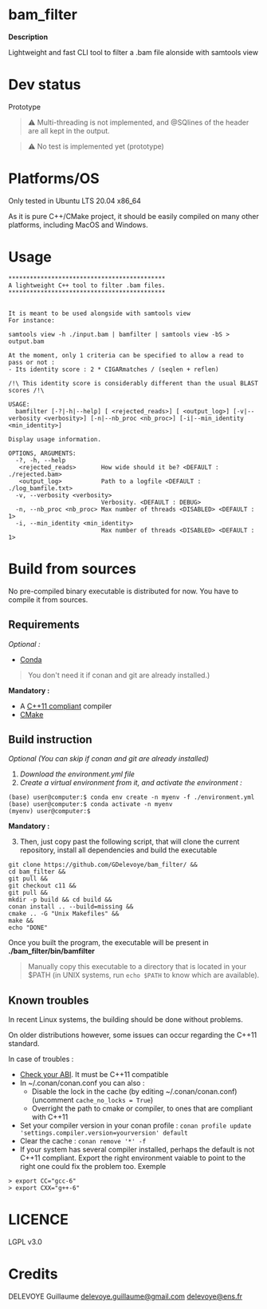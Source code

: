 # bam_filter

**Description**

Lightweight and fast CLI tool to filter a .bam file alonside with samtools view 


# Dev status

Prototype

> :warning: Multi-threading is not implemented, and @SQlines of the header are all kept in the output.


> :warning: No test is implemented yet (prototype)

# Platforms/OS

Only tested in Ubuntu LTS 20.04 x86_64

As it is pure C++/CMake project, it should be easily compiled on many other platforms, including MacOS and Windows.

# Usage

```console
********************************************
A lightweight C++ tool to filter .bam files.
********************************************
	

It is meant to be used alongside with samtools view
For instance: 

samtools view -h ./input.bam | bamfilter | samtools view -bS > output.bam

At the moment, only 1 criteria can be specified to allow a read to pass or not :
- Its identity score : 2 * CIGARmatches / (seqlen + reflen)

/!\ This identity score is considerably different than the usual BLAST scores /!\ 

USAGE:
  bamfilter [-?|-h|--help] [ <rejected_reads>] [ <output_log>] [-v|--verbosity <verbosity>] [-n|--nb_proc <nb_proc>] [-i|--min_identity <min_identity>]

Display usage information.

OPTIONS, ARGUMENTS:
  -?, -h, --help          
   <rejected_reads>       How wide should it be? <DEFAULT : ./rejected.bam>
   <output_log>           Path to a logfile <DEFAULT : ./log_bamfile.txt>
  -v, --verbosity <verbosity>
                          Verbosity. <DEFAULT : DEBUG>
  -n, --nb_proc <nb_proc> Max number of threads <DISABLED> <DEFAULT : 1>
  -i, --min_identity <min_identity>
                          Max number of threads <DISABLED> <DEFAULT : 1>

```

# Build from sources

No pre-compiled binary executable is distributed for now.
You have to compile it from sources.

## Requirements

*Optional :* 

- [Conda](https://anaconda.org/conda-forge/conan)
> You don't need it if conan and git are already installed.)

**Mandatory :**

- A [C++11 compliant](https://en.wikipedia.org/wiki/C17_(C_standard_revision)) compiler
- [CMake](https://cmake.org/download/)
 

##  Build instruction

*Optional (You can skip if conan and git are already installed)*

1. *Download the environment.yml file*
2. *Create a virtual environment from it, and activate the environment :*

```console
(base) user@computer:$ conda env create -n myenv -f ./environment.yml
(base) user@computer:$ conda activate -n myenv
(myenv) user@computer:$
```

**Mandatory :**

3. Then, just copy past the following script, that will clone the current repository, install all dependencies and build the executable

```console
git clone https://github.com/GDelevoye/bam_filter/ &&
cd bam_filter &&
git pull &&
git checkout c11 &&
git pull &&
mkdir -p build && cd build &&
conan install .. --build=missing &&
cmake .. -G "Unix Makefiles" &&
make &&
echo "DONE"
```

Once you built the program, the executable will be present in **./bam_filter/bin/bamfilter**

> Manually copy this executable to a directory that is located in your $PATH (in UNIX systems, run ```echo $PATH``` to know which are available). 

## Known troubles

In recent Linux systems, the building should be done without problems.

On older distributions however, some issues can occur regarding the C++11 standard.

In case of troubles :

- [Check your ABI](https://docs.conan.io/en/latest/howtos/manage_gcc_abi.html). It must be C++11 compatible
- In ~/.conan/conan.conf you can also :
	* Disable the lock in the cache (by editing ~/.conan/conan.conf) (uncomment ```cache_no_locks = True```)
	* Overright the path to cmake or compiler, to ones that are compliant with C++11
- Set your compiler version in your conan profile : ```conan profile update 'settings.compiler.version=yourversion' default```
- Clear the cache : ```conan remove '*' -f ```
- If your system has several compiler installed, perhaps the default is not C++11 compliant. Export the right environment vaiable to point to the right one could fix the problem too. Exemple

```console
> export CC="gcc-6"
> export CXX="g++-6"
```

# LICENCE

LGPL v3.0

# Credits

DELEVOYE Guillaume
delevoye.guillaume@gmail.com
delevoye@ens.fr


